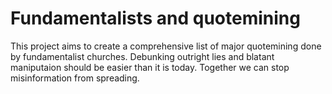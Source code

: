 # Fundamentalists and quotemining

This project aims to create a comprehensive list of major quotemining done by fundamentalist churches.
Debunking outright lies and blatant maniputaion should be easier than it is today. Together we can stop misinformation from spreading.
